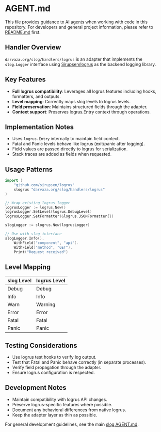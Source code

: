 # AGENT.md

This file provides guidance to AI agents when working with code in this
repository. For developers and general project information, please refer to
[README.md](README.md) first.

## Handler Overview

`darvaza.org/slog/handlers/logrus` is an adapter that implements the
`slog.Logger` interface using
[Sirupsen/logrus](https://github.com/sirupsen/logrus) as the backend logging
library.

## Key Features

- **Full logrus compatibility**: Leverages all logrus features including hooks,
  formatters, and outputs.
- **Level mapping**: Correctly maps slog levels to logrus levels.
- **Field preservation**: Maintains structured fields through the adapter.
- **Context support**: Preserves logrus.Entry context through operations.

## Implementation Notes

- Uses `logrus.Entry` internally to maintain field context.
- Fatal and Panic levels behave like logrus (exit/panic after logging).
- Field values are passed directly to logrus for serialization.
- Stack traces are added as fields when requested.

## Usage Patterns

```go
import (
    "github.com/sirupsen/logrus"
    slogrus "darvaza.org/slog/handlers/logrus"
)

// Wrap existing logrus logger
logrusLogger := logrus.New()
logrusLogger.SetLevel(logrus.DebugLevel)
logrusLogger.SetFormatter(&logrus.JSONFormatter{})

slogLogger := slogrus.New(logrusLogger)

// Use with slog interface
slogLogger.Info().
    WithField("component", "api").
    WithField("method", "GET").
    Print("Request received")
```

## Level Mapping

| slog Level | logrus Level |
|------------|--------------|
| Debug      | Debug        |
| Info       | Info         |
| Warn       | Warning      |
| Error      | Error        |
| Fatal      | Fatal        |
| Panic      | Panic        |

## Testing Considerations

- Use logrus test hooks to verify log output.
- Test that Fatal and Panic behave correctly (in separate processes).
- Verify field propagation through the adapter.
- Ensure logrus configuration is respected.

## Development Notes

- Maintain compatibility with logrus API changes.
- Preserve logrus-specific features where possible.
- Document any behavioral differences from native logrus.
- Keep the adapter layer as thin as possible.

For general development guidelines, see the main
[slog AGENT.md](../../AGENT.md).
